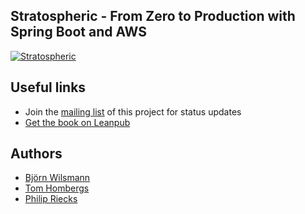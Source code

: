 ## Stratospheric - From Zero to Production with Spring Boot and AWS

[![Stratospheric](https://stratospheric.dev/assets/images/book-mockup-500.png)](https://stratospheric.dev)

## Useful links

- Join the [mailing list](https://stratospheric.dev/assets/images/book-mockup-500.png) of this project for status updates
- [Get the book on Leanpub](https://leanpub.com/stratospheric/)

## Authors

- [Björn Wilsmann](https://bjoernkw.com/)
- [Tom Hombergs](https://reflectoring.io/)
- [Philip Riecks](https://rieckpil.de/)
